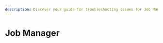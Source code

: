 ```yaml
---
description: Discover your guide for troubleshooting issues for Job Manager App.
---
```


# Job Manager

